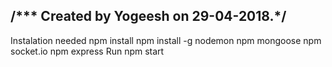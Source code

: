 
/*** Created by Yogeesh on 29-04-2018.*/
----------------------------------------------------
Instalation needed
         npm install
         npm install -g nodemon
         npm mongoose
         npm socket.io
         npm express
Run
          npm start